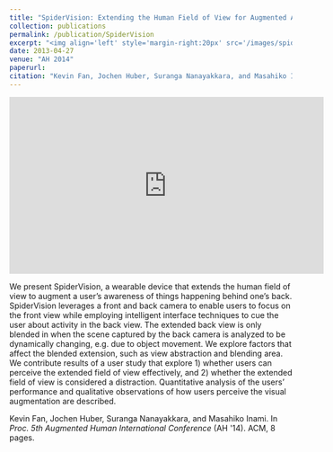 ```yaml
---
title: "SpiderVision: Extending the Human Field of View for Augmented Awareness"
collection: publications
permalink: /publication/SpiderVision
excerpt: "<img align='left' style='margin-right:20px' src='/images/spidervision.jpg'> SpiderVision augments our human capabilities by giving us a third eye to the back.<br> Published at AH 2014."
date: 2013-04-27
venue: "AH 2014"
paperurl:
citation: "Kevin Fan, Jochen Huber, Suranga Nanayakkara, and Masahiko Inami. In <i>Proc. 5th Augmented Human International Conference</i> (AH '14). ACM, 8 pages."
---
```


<iframe width="560" height="315" src="https://www.youtube.com/embed/QKqzXNQ8j8s" title="YouTube video player" frameborder="0" allow="accelerometer; autoplay; clipboard-write; encrypted-media; gyroscope; picture-in-picture" allowfullscreen></iframe>

We present SpiderVision, a wearable device that extends the human field of view to augment a user’s awareness of things happening behind one’s back. SpiderVision leverages a front and back camera to enable users to focus on the front view while employing intelligent interface techniques to cue the user about activity in the back view. The extended back view is only blended in when the scene captured by the back camera is analyzed to be dynamically changing, e.g. due to object movement. We explore factors that affect the blended extension, such as view abstraction and blending area. We contribute results of a user study that explore 1) whether users can perceive the extended field of view effectively, and 2) whether the extended field of view is considered a distraction. Quantitative analysis of the users’ performance and qualitative observations of how users perceive the visual augmentation are described.

Kevin Fan, Jochen Huber, Suranga Nanayakkara, and Masahiko Inami. In *Proc. 5th Augmented Human International Conference* (AH '14). ACM, 8 pages.